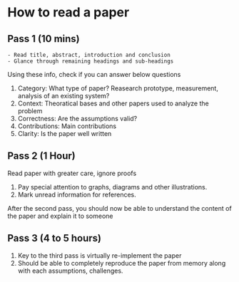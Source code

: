 # How to read a paper

## Pass 1  (10 mins)
	- Read title, abstract, introduction and conclusion
	- Glance through remaining headings and sub-headings

Using these info, check if you can answer below questions

1. Category: What type of paper? Reasearch prototype, measurement, analysis of an existing system?
2. Context: Theoratical bases and other papers used to analyze the problem
3. Correctness: Are the assumptions valid?
4. Contributions: Main contributions
5. Clarity: Is the paper well written

## Pass 2 (1 Hour)
Read paper with greater care, ignore proofs
1. Pay special attention to graphs, diagrams and other illustrations.
2. Mark unread information for references.

After the second pass, you should now be able to understand the content of the paper and explain it to someone


## Pass 3 (4 to 5 hours)
1. Key to the third pass is virtually re-implement the paper
2. Should be able to completely reproduce the paper from memory along with each assumptions, challenges.